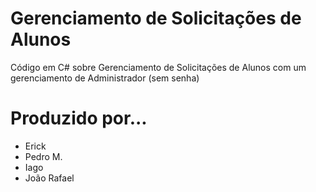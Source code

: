 # Gerenciamento de Solicitações de Alunos
Código em C# sobre Gerenciamento de Solicitações de Alunos com um gerenciamento de Administrador (sem senha)

# Produzido por...
- Erick
- Pedro M.
- Iago
- João Rafael
